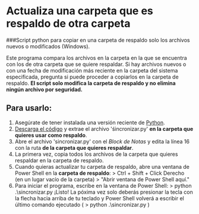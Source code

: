 # Actualiza una carpeta que es respaldo de otra carpeta

###Script python para copiar en una carpeta de respaldo solo los archivos nuevos o modificados (Windows).

Este programa compara los archivos en la carpeta en la que se encuentra con los de otra carpeta que se quiere
respaldar. Si hay archivos nuevos o con una fecha de modificación más reciente en la carpeta
del sistema especificada, pregunta si puede proceder a copiarlos en la carpeta de respaldo.
**El script solo modifica la carpeta de respaldo y no elimina ningún archivo por seguridad.**

## Para usarlo:
  1. Asegúrate de tener instalada una versión reciente de [Python](https://www.python.org/).
  2. [Descarga el código](https://github.com/oliver-almaraz/SincronizarRespaldo/archive/master.zip)
    y extrae el archivo 'śincronizar.py' **en la carpeta que quieres usar como respaldo**.
  3. Abre el archivo 'sincronizar.py' con el *Block de Notas* y edita la línea 16 con la ruta
    **de la carpeta que quieres respaldar**.
  4. La primera vez, copia todos los archivos de la carpeta que quieres respaldar en la carpeta de respaldo.
  5. Cuando quieras actualizar tu carpeta de respaldo, abre una ventana de Power Shell en la **carpeta de respaldo**:
    > Ctrl + Shift + Click Derecho (en un lugar vacío de la carpeta)
    > "Abrir ventana de Power Shell aquí."
  6. Para iniciar el programa, escribe en la ventana de Power Shell:
    > python .\sincronizar.py
    ¡Listo! La póxima vez solo deberás presionar la tecla con la flecha hacia arriba de tu teclado y Power Shell
    volverá a escribir el último comando ejecutado ( > python .\sincronizar.py )
